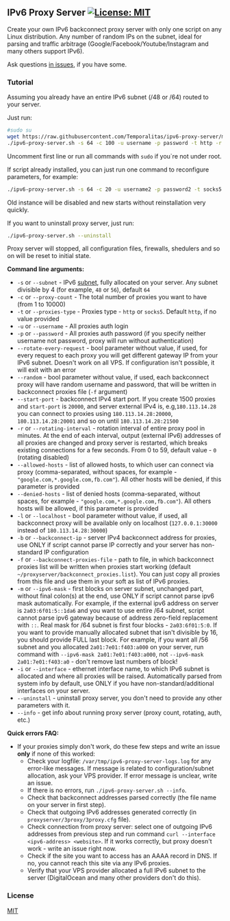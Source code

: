 ## IPv6 Proxy Server [![License: MIT](https://img.shields.io/badge/License-MIT-yellow.svg)](https://opensource.org/licenses/MIT)

Create your own IPv6 backconnect proxy server with only one script on any Linux distribution. Any number of random IPs on the subnet, ideal for parsing and traffic arbitrage (Google/Facebook/Youtube/Instagram and many others support IPv6).

Ask questions [in issues](https://github.com/Temporalitas/ipv6-proxy-server/issues), if you have some.

### Tutorial

Assuming you already have an entire IPv6 subnet (/48 or /64) routed to your server.

Just run:

```bash
#sudo su
wget https://raw.githubusercontent.com/Temporalitas/ipv6-proxy-server/master/ipv6-proxy-server.sh && chmod +x ipv6-proxy-server.sh
./ipv6-proxy-server.sh -s 64 -c 100 -u username -p password -t http -r 10
```

Uncomment first line or run all commands with `sudo` if you`re not under root.



If script already installed, you can just run one command to reconfigure parameters, for example:

```bash
./ipv6-proxy-server.sh -s 64 -c 20 -u username2 -p password2 -t socks5 -r 2
```

Old instance will be disabled and new starts without reinstallation very quickly.



If you want to uninstall proxy server, just run:

```bash
./ipv6-proxy-server.sh --uninstall
```

Proxy server will stopped, all configuration files, firewalls, shedulers and so on will be reset to initial state.



**Command line arguments:**

- `-s` or `--subnet` - IPv6 [subnet](https://docs.netgate.com/pfsense/en/latest/network/ipv6/subnets.html), fully allocated on your server. Any subnet divisible by 4 (for example, `48` or `56`), default `64`
- `-c` or `--proxy-count` - The total number of proxies you want to have (from 1 to 10000)
- `-t` or `--proxies-type` - Proxies type - `http` or `socks5`. Default `http`, if no value provided
- `-u` or `--username` - All proxies auth login
- `-p` or `--password` - All proxies auth password (if you specify neither username not password, proxy will run without authentication)
- `--rotate-every-request` - bool parameter without value, if used, for every request to each proxy you will get different gateway IP from your IPv6 subnet. Doesn't work on all VPS. If configuration isn't possible, it will exit with an error
- `--random` - bool parameter without value, if used, each backconnect proxy will have random username and password, that will be written in backconnect proxies file (`-f` argument)
- `--start-port` - backconnect IPv4 start port. If you create 1500 proxies and `start-port` is `20000`, and server external IPv4 is, e.g,`180.113.14.28` you can connect to proxies using `180.113.14.28:20000`, `180.113.14.28:20001` and so on until `180.113.14.28:21500`
- `-r` or `--rotating-interval` - rotation interval of entire proxy pool in minutes. At the end of each interval, output (external IPv6) addresses of all proxies are changed and proxy server is restarted, which breaks existing connections for a few seconds. From 0 to 59, default value - `0` (rotating disabled)
- `--allowed-hosts` - list of allowed hosts, to which user can connect via proxy (comma-separated, without spaces, for example - `"google.com,*.google.com,fb.com"`). All other hosts will be denied, if this parameter is provided
- `--denied-hosts` - list of denied hosts (comma-separated, without spaces, for example - `"google.com,*.google.com,fb.com"`). All others hosts will be allowed, if this parameter is provided
- `-l` or `--localhost` - bool parameter without value, if used, all backconnect proxy will be available only on localhost (`127.0.0.1:30000` instead of `180.113.14.28:30000`)
- `-b` or `--backconnect-ip` - server IPv4 backconnect address for proxies, use ONLY if script cannot parse IP correctly and your server has non-standard IP configuration
- `-f` or `--backconnect-proxies-file` - path to file, in which backconnect proxies list will be written when proxies start working (default `~/proxyserver/backconnect_proxies.list`). You can just copy all proxies from this file and use them in your soft as list of IPv6 proxies.
- `-m` or `--ipv6-mask` - first blocks on server subnet, unchanged part, without final colon(s) at the end, use ONLY if script cannot parse ipv6 mask automatically. For example, if the external ipv6 address on server is `2a03:6f01:5::1da6` and you want to use entire /64 subnet, script cannot parse ipv6 gateway because of address zero-field replacement with `::`. Real mask for /64 subnet is first four blocks - `2a03:6f01:5:0`. 
  If you want to provide manually allocated subnet that isn't divisible by 16, you should provide FULL last block. For example, if you want all /56 subnet and you allocated `2a01:7e01:f403:a000` on your server, run command with `--ipv6-mask 2a01:7e01:f403:a000`, not `--ipv6-mask 2a01:7e01:f403:a0` - don't remove last numbers of block!
- `-i` or `--interface` - ethernet interface name, to which IPv6 subnet is allocated and where all proxies will be raised. Automatically parsed from system info by default, use ONLY if you have non-standard/additional interfaces on your server.
- `--uninstall` - uninstall proxy server, you don't need to provide any other parameters with it.
- `--info` - get info about running proxy server (proxy count, rotating, auth, etc.)



**Quick errors FAQ:**

- If your proxies simply don't work, do these few steps and write an issue **only** if none of this worked:
  - Check your logfile: `/var/tmp/ipv6-proxy-server-logs.log` for any error-like messages. If message is related to configuration/subnet allocation, ask your VPS provider. If error message is unclear, write an issue.
  - If there is no errors, run `./ipv6-proxy-server.sh --info`.
  - Check that backconnect addresses parsed correctly (the file name on your server in first step).
  - Check that outgoing IPv6 addresses generated correctly (in `proxyserver/3proxy/3proxy.cfg` file).
  - Check connection from proxy server: select one of outgoing IPv6 addresses from previous step and run command `curl --interface <ipv6-address> <website>`. If it works correctly, but proxy doesn't work - write an issue right now.
  - Check if the site you want to access has an AAAA record in DNS. If no, you cannot reach this site via any IPv6 proxies.
  - Verify that your VPS provider allocated a full IPv6 subnet to the server (DigitalOcean and many other providers don't do this).

### License

[MIT](https://opensource.org/licenses/MIT)
